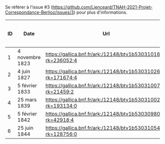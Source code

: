 Se référer à l'issue #3 (https://github.com/Lienceard/TNAH-2021-Projet-Correspondance-Berlioz/issues/3) pour plus d'informations.

| ID | Date            | Url                                                          | Identifiant                 | Personne en charge | Nombre estimé de lignes | Nombre d'images | Segmentation | Transcription | Relecture | Validation |
|----|-----------------|--------------------------------------------------------------|-----------------------------|--------------------|-------------------------|-----------------|--------------|---------------|-----------|------------|
| 1  | 4 novembre 1823 | https://gallica.bnf.fr/ark:/12148/btv1b53031016k?rk=236052;4 | ark:/12148/btv1b53031016k   | Lien               | 36                      | 3               | Fait           | Fait          | Prête à être relue      | -          |
| 2  | 4 juin 1827     | https://gallica.bnf.fr/ark:/12148/btv1b530310260?rk=171674;4 | ark:/12148/btv1b530310260   | Lien               | 73                      | 3               | Fait          | Fait        | Prête à être relue     | -          |
| 3  | 5 février 1833  | https://gallica.bnf.fr/ark:/12148/btv1b53031007m?rk=21459;2  | ark:/12148/btv1b53031007m   | Fanny              | 44                      | 3               | Fait            | Fait             | Prête à être relue         | -          |
| 4  | 25 mars 1839    | https://gallica.bnf.fr/ark:/12148/btv1b53031002c?rk=193134;0 | ark:/12148/btv1b53031002c   | Fanny              | 56                      | 3               | Fait            | Fait             | Prête à être relue         | -          |
| 5  | 5 février 1842  | https://gallica.bnf.fr/ark:/12148/btv1b53030980v?rk=42918;4  | ark:/12148/btv1b53030980v   | Cécile             | 110                     | 3               | Fait            | Fait            | relue        | -          |
| 6  | 25 juin 1844    | https://gallica.bnf.fr/ark:/12148/btv1b53031054b?rk=128756;0 |  ark:/12148/btv1b53031054b  | Fanny              | 20            | 1               | Fait            | Fait             | Prête à être relue         | -          |
